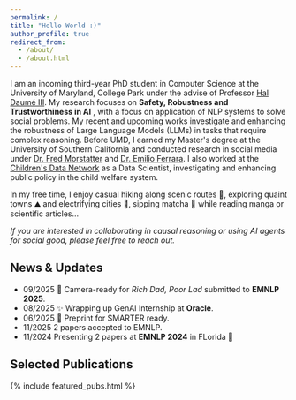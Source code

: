 ```yaml
---
permalink: /
title: "Hello World :)"
author_profile: true
redirect_from: 
  - /about/
  - /about.html
---
```


I am an incoming third-year PhD student in Computer Science at the University of Maryland, College Park under the advise of Professor [Hal Daumé III](https://users.umiacs.umd.edu/~hal3/). My research focuses on **Safety, Robustness and Trustworthiness in AI** , with a focus on application of NLP systems to solve social problems. My recent and upcoming works investigate and enhancing the robustness of Large Language Models (LLMs) in tasks that require complex reasoning. Before UMD, I earned my Master's degree at the University of Southern California and conducted research in social media under [Dr. Fred Morstatter](https://fredzilla.github.io/) and [Dr. Emilio Ferrara](http://www.emilio.ferrara.name/). I also worked  at the [Children's Data Network](https://datanetwork.org/) as a Data Scientist, investigating and enhancing public policy in the child welfare system.

In my free time, I enjoy casual hiking along scenic routes 🌲, exploring quaint towns ⛰️ and electrifying cities 🗽, sipping matcha 🍵 while reading manga or scientific articles...

*If you are interested in collaborating in causal reasoning or using AI agents for social good, please feel free to reach out.*

## News & Updates

<ul class="news-compact">
  <li>
    <span class="news-date">09/2025</span>
    <span class="news-text">🚀 Camera-ready for <em>Rich Dad, Poor Lad</em> submitted to <b>EMNLP 2025</b>.</span>
  </li>
  <li>
    <span class="news-date">08/2025</span>
    <span class="news-text">✨ Wrapping up GenAI Internship at <b>Oracle</b>.</span>
  </li>
  <li>
    <span class="news-date">06/2025</span>
    <span class="news-text">🧪 Preprint for SMARTER ready.</span>
  </li>
  <li>
    <span class="news-date">11/2025</span>
    <span class="news-text">2 papers accepted to EMNLP.</span>
  </li>
  <li>
    <span class="news-date">11/2024</span>
    <span class="news-text">Presenting 2 papers at <b>EMNLP 2024</b> in FLorida 🦩</span>
  </li>
</ul>

## Selected Publications

{% include featured_pubs.html %}